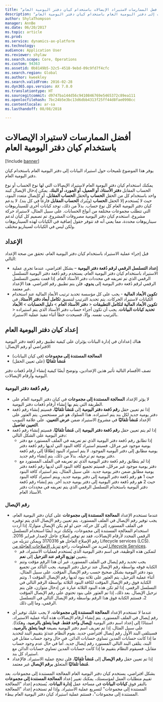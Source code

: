 ```yaml
---
title: "أفضل الممارسات لاستيراد الإيصالات‬ باستخدام كيان دفتر اليومية العام"
description: "يوفر هذا الموضوع تلميحات حول استيراد البيانات إلى دفتر اليومية العام باستخدام كيان دفتر اليومية العام."
author: ShylaThompson
manager: AnnBe
ms.date: 06/20/2017
ms.topic: article
ms.prod: 
ms.service: dynamics-ax-platform
ms.technology: 
audience: Application User
ms.reviewer: shylaw
ms.search.scope: Core, Operations
ms.custom: 94363
ms.assetid: 0b8149b5-32c5-4518-9ebd-09c9fd7f4cfc
ms.search.region: Global
ms.author: kweekley
ms.search.validFrom: 2016-02-28
ms.dyn365.ops.version: AX 7.0.0
ms.translationtype: HT
ms.sourcegitcommit: d9747ba144d56c9410846769e5465372c89ea111
ms.openlocfilehash: 7bc24b5e3bc13d6dbb4313f25ff44d8fae0998cc
ms.contentlocale: ar-sa
ms.lasthandoff: 08/08/2018

---
```


# <a name="best-practices-for-importing-vouchers-by-using-the-general-journal-entity"></a>أفضل الممارسات لاستيراد الإيصالات‬ باستخدام كيان دفتر اليومية العام

[!include [banner](../includes/banner.md)]

يوفر هذا الموضوع تلميحات حول استيراد البيانات إلى دفتر اليومية العام باستخدام كيان دفتر اليومية العام.  

يمكنك استخدام كيان دفتر اليومية العام لاستيراد الإيصالات التي لها نوع الحساب أو نوع الحساب المقابل **دفتر الأستاذ، أو العميل، أو المورد، أو البنك**. يمكن إدخال الإيصال كبند واحد باستخدام كل من الحقل **الحساب** والحقل **الحساب المقابل**، أو كإيصال متعدد البنود، حيث لا يُستخدم إلا الحقل **الحساب** (ويُترك **الحساب المقابل** فارغاً في كل بند). لا يدعم كيان دفتر اليومية العام كل نوع حساب. بدلاً من ذلك، توجد كيانات أخرى للسيناريوهات التي تتطلب مجموعات مختلفة من أنواع الحسابات. على سبيل المثال، لاستيراد حركة مشروع، استخدم كيان دفتر اليومية مصروفات المشروع. تم تصميم كل كيان لدعم سيناريوهات محددة، مما يعني أنه قد تتوفر حقول إضافية في الكيانات لهذه السيناريوهات ولكن ليس في الكيانات لسيناريو مختلف.

## <a name="setup"></a>الإعداد
قبل إجراء عملية الاستيراد باستخدام كيان دفتر اليومية العام، تحقق من صحة الإعداد التالي:

-   **إعداد التسلسل الرقمي لرقم دُفعة دفتر اليومية** – بشكل افتراضي، عندما تجري عملية الاستيراد باستخدام كيان دفتر اليومية العام، يستخدم رقم دُفعة دفتر اليومية التسلسل الرقمي الذي تم تعريفه في محددات دفتر الأستاذ العام. إذا قمت بتعيين التسلسل الرقمي لرقم دُفعة دفتر اليومية إلى **يدوي**، فلن يتم تطبيق رقم افتراضي. هذا الإعداد غير معتمد.
-   **تكوين الأبعاد المالية** - يجب على كل مؤسسة تحديد ترتيب الأبعاد المالية عند استخدام الكيانات لاستيراد الحركات. يتم تحديد الترتيب لتنسيق **تكامل أبعاد دفتر الأستاذ**، في **‎دفتر الأستاذ العام** &gt; **دليل الحسابات** &gt; **الأبعاد‏‎** &gt; **تكوين الأبعاد المالية لتكامل التطبيقات** &gt; **‎تحديد كيانات البيانات**. يجب أن تكون أجزاء حساب دفتر الأستاذ الذي يتم استيراده بالترتيب نفسه. وإلا، فسيحدث خطأ أثناء تنفيذ عملية الاستيراد.

## <a name="general-journal-entity-setup"></a>إعداد كيان دفتر اليومية العام
‏‫هناك إعدادان في إدارة البيانات يؤثران على كيفية تطبيق رقم دُفعة دفتر اليومية الافتراضي أو رقم الإيصال:

-   **‬‏‫المعالجة المستندة إلى مجموعات** (في كيان البيانات)
-   **‬‏‫مُنشأ تلقائيًا** (على تعيين الحقل)

تصف الأقسام التالية تأثير هذين الإعدادين، وتوضح أيضًا كيفية إنشاء أرقام دُفعات دفتر اليومية وأرقام الإيصالات.

### <a name="journal-batch-number"></a>رقم دُفعة دفتر اليومية

-   لا يؤثر الإعداد **المعالجة المستندة إلى مجموعات** في كيان دفتر اليومية العام على الطريقة التي يتم بها إنشاء أرقام دُفعات دفتر اليومية.
-   إذا تم تعيين حقل **رقم دُفعة دفتر اليومية** إلى **مُنشأ تلقائيًا**، فسيتم إنشاء رقم دُفعة دفتر يومية جديد لكل بند يتم استيراده. هذا السلوك هو غير مستحسن. يتم العثور على الإعداد **مُنشأ تلقائيًا‬** في مشروع الاستيراد ضمن **عرض التعيين‬**، على علامة التبويب **تفاصيل‏‎ التعيين‬**.
-   إذا لم يتم تعيين حقل **رقم دُفعة دفتر اليومية** إلى **مُنشأ تلقائيًا**، فسيتم إنشاء رقم دُفعة دفتر اليومية على الشكل التالي:
    -   إذا تطابق رقم دُفعة دفتر اليومية الذي تم تعريفه في الملف المستورد مع دفتر يومية موجود غير مرحّل، فسيتم استيراد كافة البنود التي لديها رقم دُفعة دفتر يومية مطابق إلى دفتر اليومية الموجود. لا يتم استيراد البنود إطلاقًا إلى رقم دُفعة دفتر يومية تم ترحيله. بدلاً من ذلك، يتم إنشاء رقم جديد.
    -   إذا لم يتطابق رقم دُفعة دفتر اليومية الذي تم تعريفه في الملف المستورد مع دفتر يومية موجود غير مرحّل، فسيتم تجميع كافة البنود التي لديها رقم دُفعة دفتر يومية مطابق ضمن دفتر يومية جديد. على سبيل المثال، يتم استيراد كافة البنود حيث 1 هو رقم دُفعة دفتر اليومية إلى دفتر يومية جديد، ويتم استيراد كافة البنود حيث 2 هو رقم دُفعة دفتر اليومية إلى دفتر يومية جديد آخر. يتم إنشاء رقم دُفعة دفتر اليومية باستخدام التسلسل الرقمي الذي يتم تعريفه في محددات دفتر الأستاذ العام.

### <a name="voucher-number"></a>رقم الإيصال

-   عندما تستخدم الإعداد **المعالجة المستندة إلى مجموعات** على كيان دفتر اليومية العام، يجب توفير رقم الإيصال في الملف المستورد. يتم تعيين رقم الإيصال الذي يتم توفيره في الملف المستورد إلى كل حركة، حتى لو لم يكن الإيصال متوازنًا. إذا أردت استخدام المعالجة المستندة إلى مجموعات، ولكنك تريد أيضًا استخدام التسلسل الرقمي المحدد لأرقام الإيصالات، فقد تم توفير إصلاح عاجل لإصدار فبراير 2016. رقم الإصلاح العاجل هو 3170316 ويمكن تنزيله من Lifecycle services (LCS). لمزيد من المعلومات، راجع [تنزيل الإصلاحات العاجلة من Lifecycle Services](../migration-upgrade/download-hotfix-lcs.md).
    -   لتمكين هذه الوظيفة، في اسم دفتر اليومية الذي يُستخدم لعمليات الاستيراد، قم بتعيين **توزيع الرقم عند الترحيل** إلى **نعم**.
    -   يجب تحديد رقم إيصال في الملف المستورد. غير أن هذا الرقم مؤقت وتتم الكتابة فوقه بواسطة رقم الإيصال عند ترحيل دفتر اليومية. يجب التأكد من تجميع بنود دفتر اليومية بشكل صحيح حسب رقم الإيصال المؤقت. على سبيل المثال، أثناء عملية الترحيل، يتم العثور على ثلاثة بنود لديها رقم الإيصال المؤقت 1. وتتم الكتابة فوق رقم الإيصال المؤقت لكافة البنود الثلاثة بواسطة الرقم التالي في التسلسل الرقمي.‬ إذا لم تكن هذه البنود الثلاثة عبارة عن إدخال متوازن، فلن يتم ترحيل الإيصال. بعد ذلك، إذا تم العثور على بنود تحتوي على رقم الإيصال المؤقت 2، فستتم الكتابة فوق هذا الرقم بواسطة رقم الإيصال التالي في التسلسل الرقمي، وما إلى ذلك.

<!-- -->

-   عندما لا تستخدم الإعداد **المعالجة المستندة إلى مجموعات**، لا يجب عليك توفير أي رقم إيصال في الملف المستورد. يتم إنشاء أرقام الإيصالات هذه أثناء عملية الاستيراد، استنادًا إلى إعداد اسم دفتر اليومية (**إيصال واحد فقط**، **فيما يتعلق بالرصيد**، وهكذا). على سبيل المثال، إذا تم تعريف اسم دفتر اليومية بصيغة **فيما يتعلق بالرصيد**، فسيتلقى البند الأول رقم إيصال افتراضي جديد. يقوم النظام عندئذٍ بتقييم البند لتحديد ما إذا كانت حسابات المدين تساوي حسابات الدائن. في حال وجود حساب مقابل في البند، يتلقى البند التالي المستورد رقم إيصال جديد. أما في حال عدم وجود حساب مقابل، فسيقوم النظام بتقييم ما إذا كانت حسابات المدين تساوي حسابات الدائن مع استيراد كل بند.
-   إذا تم تعيين حقل **رقم الإيصال** إلى **مُنشأ تلقائيًا**، فلن تنجح عملية الاستيراد. فالإعداد **مُنشأ تلقائيًا** المتعلق **برقم الإيصال** غير معتمد.

بشكل افتراضي، يستخدم كيان دفتر اليومية العام المعالجة المستندة إلى مجموعات. بعد تقييم متطلبات العمل لمؤسستك، يمكنك تغيير إعداد **المعالجة المستندة إلى مجموعات** بالنقر فوق **كيانات البيانات** في مساحة عمل **إدارة البيانات**. يُستخدم إعداد "المعالجة المستندة إلى مجموعات" لتسريع عملية الاستيراد. وإذا لم تستخدم إعداد "المعالجة المستندة إلى مجموعات"، فستتم عملية استيراد كيان دفتر اليومية العام ببطء.




